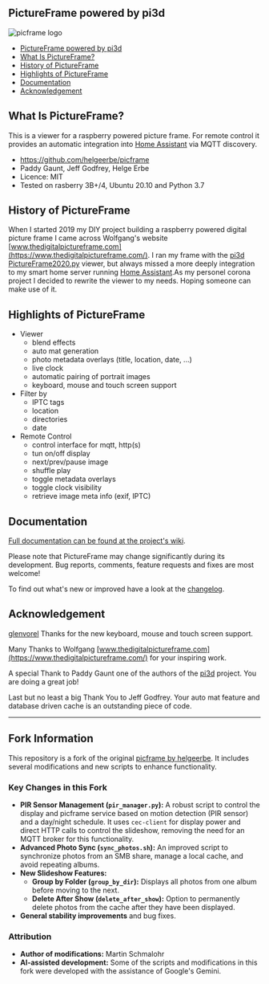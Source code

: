 ## PictureFrame powered by pi3d

![picframe logo](https://github.com/helgeerbe/picframe/wiki/images/Picframe_Logo.png)

- [PictureFrame powered by pi3d](#pictureframe-powered-by-pi3d)
- [What Is PictureFrame?](#what-is-pictureframe)
- [History of PictureFrame](#history-of-pictureframe)
- [Highlights of PictureFrame](#highlights-of-pictureframe)
- [Documentation](#documentation)
- [Acknowledgement](#acknowledgement)

## What Is PictureFrame?

This is a viewer for a raspberry powered picture frame. For remote control it provides an automatic integration into [Home Assistant](https://www.home-assistant.io/) via MQTT discovery.

- https://github.com/helgeerbe/picframe
- Paddy Gaunt, Jeff Godfrey, Helge Erbe
- Licence: MIT
- Tested on rasberry 3B+/4, Ubuntu 20.10 and Python 3.7

## History of PictureFrame

When I started 2019 my DIY project building a raspberry powered digital picture frame I came across Wolfgang's website [www.thedigitalpictureframe.com](https://www.thedigitalpictureframe.com/). I ran my frame with the [pi3d PictureFrame2020.py](https://github.com/pi3d/pi3d_demos) viewer, but always missed a more deeply integration to my smart home server running [Home Assistant](https://www.home-assistant.io/).As my personel corona project I decided to rewrite the viewer to my needs. Hoping  someone can make use of it.


## Highlights of PictureFrame

- Viewer
  - blend effects
  - auto mat generation
  - photo metadata overlays (title, location, date, ...)
  - live clock
  - automatic pairing of portrait images
  - keyboard, mouse and touch screen support
- Filter by
  - IPTC tags
  - location
  - directories
  - date
- Remote Control
  - control interface for mqtt, http(s)
  - tun on/off display
  - next/prev/pause image
  - shuffle play
  - toggle metadata overlays
  - toggle clock visibility
  - retrieve image meta info (exif, IPTC)

## Documentation

[Full documentation can be found at the project's wiki](https://github.com/helgeerbe/picframe/wiki).

Please note that PictureFrame may change significantly during its development.
Bug reports, comments, feature requests and fixes are most welcome!

To find out what's new or improved have a look at the [changelog](https://github.com/helgeerbe/picframe/wiki/Changelog).

## Acknowledgement

[glenvorel](https://github.com/glenvorel) Thanks for the new keyboard, mouse and touch screen support.

Many Thanks to Wolfgang [www.thedigitalpictureframe.com](https://www.thedigitalpictureframe.com/) for your inspiring work. 

A special Thank to Paddy Gaunt one of the authors of the [pi3d](https://github.com/pi3d/pi3d_demos) project. You are doing a great job!

Last but no least a big Thank You to Jeff Godfrey. Your auto mat feature and database driven cache is an outstanding piece of code.

---

## Fork Information

This repository is a fork of the original [picframe by helgeerbe](https://github.com/helgeerbe/picframe). It includes several modifications and new scripts to enhance functionality.

### Key Changes in this Fork
*   **PIR Sensor Management (`pir_manager.py`):** A robust script to control the display and picframe service based on motion detection (PIR sensor) and a day/night schedule. It uses `cec-client` for display power and direct HTTP calls to control the slideshow, removing the need for an MQTT broker for this functionality.
*   **Advanced Photo Sync (`sync_photos.sh`):** An improved script to synchronize photos from an SMB share, manage a local cache, and avoid repeating albums.
*   **New Slideshow Features:**
    *   **Group by Folder (`group_by_dir`):** Displays all photos from one album before moving to the next.
    *   **Delete After Show (`delete_after_show`):** Option to permanently delete photos from the cache after they have been displayed.
*   **General stability improvements** and bug fixes.

### Attribution
*   **Author of modifications:** Martin Schmalohr
*   **AI-assisted development:** Some of the scripts and modifications in this fork were developed with the assistance of Google's Gemini.